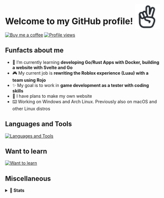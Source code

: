 <a href="https://iconoir.com">
  <picture>
    <source media="(prefers-color-scheme: dark)" srcset="./img/peace-hand-dark.svg">
    <img alt="Peace Hand" align="right" width="16%" src="./img/peace-hand-light.svg">
  </picture>
</a>

# Welcome to my GitHub profile!

[![Buy me a coffee](https://img.shields.io/badge/Buy_Me_A_Coffee-FFDD00?style=for-the-badge&logo=buy-me-a-coffee&logoColor=black)](https://bmc.link/mixerotn)
[![Profile views](https://komarev.com/ghpvc/?username=MixeroTN&color=0e75b6&style=for-the-badge)](#---)

## Funfacts about me

- 🌱 I’m currently learning **developing Go/Rust Apps with Docker, building a website with Svelte and Go**
- 🎮 My current job is **rewriting the Roblox experience (Luau) with a team using Rojo**
- ✨ My goal is to work in **game development as a tester with coding skills**
- 🍕 I have plans to make my own website
- ⌨️ Working on Windows and Arch Linux. Previously also on macOS and other Linux distros

## Languages and Tools

[![Languages and Tools](https://skillicons.dev/icons?i=lua,rust,go,git,ts,html,css,githubactions,mysql,docker,bash,powershell,py,cs,nodejs)](https://skillicons.dev)

## Want to learn

[![Want to learn](https://skillicons.dev/icons?i=svelte,kubernetes,cpp,godot,unreal,sass,jquery,sentry,vercel,dart)](https://skillicons.dev)

## Miscellaneous

<details>
  <summary><b>🚀 Stats</b></summary>
  <br>
  <!--START_SECTION:waka-->
**🐱 My GitHub Data** 

> 📦 169.0 kB Used in GitHub's Storage 
 > 
> 🏆 1,107 Contributions in the Year 2023
 > 
> 💼 Opted to Hire
 > 
> 📜 31 Public Repositories 
 > 
> 🔑 48 Private Repositories 
 > 
📊 **This Week I Spent My Time On** 

```text
🕑︎ Time Zone: Europe/Warsaw

💬 Programming Languages: 
Lua                      21 hrs 26 mins      ███████████████████████░░   92.05 % 
Other                    40 mins             █░░░░░░░░░░░░░░░░░░░░░░░░   02.91 % 
TOML                     23 mins             ░░░░░░░░░░░░░░░░░░░░░░░░░   01.71 % 
Go                       20 mins             ░░░░░░░░░░░░░░░░░░░░░░░░░   01.48 % 
JSON                     20 mins             ░░░░░░░░░░░░░░░░░░░░░░░░░   01.44 % 
```


 Last Updated on 30/09/2023 22:01:46 UTC
<!--END_SECTION:waka-->
</details>
